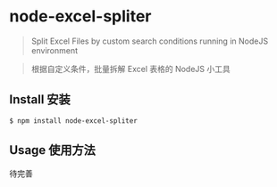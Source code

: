 # node-excel-spliter

> Split Excel Files by custom search conditions running in NodeJS environment

> 根据自定义条件，批量拆解 Excel 表格的 NodeJS 小工具

## Install 安装

```
$ npm install node-excel-spliter
```

## Usage 使用方法

待完善
